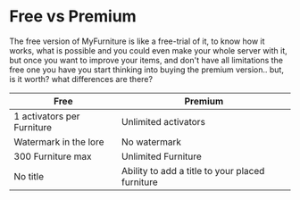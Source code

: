 # Free vs Premium

The free version of MyFurniture is like a free-trial of it, to know how it works, what is possible and you could even make your whole server with it, but once you want to improve your items, and don't have all limitations the free one you have you start thinking into buying the premium version.. but, is it worth? what differences are there?&#x20;

| Free                       | Premium                                         |
| -------------------------- | ----------------------------------------------- |
| 1 activators per Furniture | Unlimited activators                            |
| Watermark in the lore      | No watermark                                    |
| 300 Furniture max          | Unlimited Furniture                             |
| No title                   | Ability to add a title to your placed furniture |

